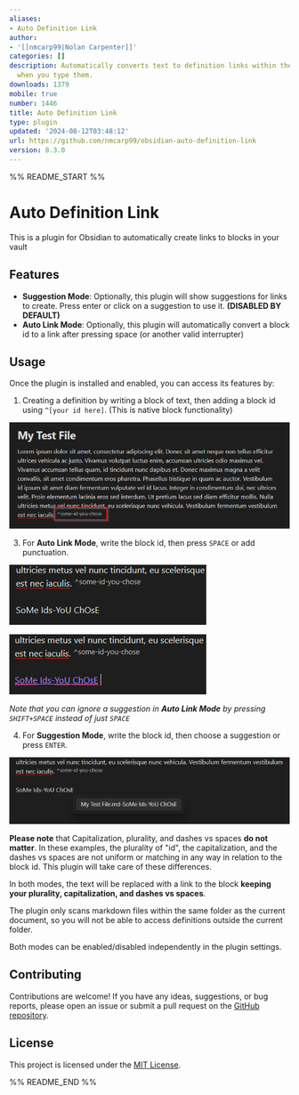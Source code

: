 ```yaml
---
aliases:
- Auto Definition Link
author:
- '[[nmcarp99|Nolan Carpenter]]'
categories: []
description: Automatically converts text to definition links within the current folder
  when you type them.
downloads: 1379
mobile: true
number: 1446
title: Auto Definition Link
type: plugin
updated: '2024-08-12T03:48:12'
url: https://github.com/nmcarp99/obsidian-auto-definition-link
version: 8.3.0
---
```


%% README_START %%

# Auto Definition Link

This is a plugin for Obsidian to automatically create links to blocks in your vault

## Features

- **Suggestion Mode**: Optionally, this plugin will show suggestions for links to create. Press enter or click on a suggestion to use it. **(DISABLED BY DEFAULT)**
- **Auto Link Mode**: Optionally, this plugin will automatically convert a block id to a link after pressing space (or another valid interrupter)

## Usage

Once the plugin is installed and enabled, you can access its features by:

1. Creating a definition by writing a block of text, then adding a block id using `^[your id here]`. (This is native block functionality)

![Define a block with an id using the carrot symbol](https://raw.githubusercontent.com/nmcarp99/obsidian-auto-definition-link/HEAD/image.png)

3. For **Auto Link Mode**, write the block id, then press `SPACE` or add punctuation.

![Auto Link Mode before](https://raw.githubusercontent.com/nmcarp99/obsidian-auto-definition-link/HEAD/image-2.png)

![Alt text](https://raw.githubusercontent.com/nmcarp99/obsidian-auto-definition-link/HEAD/image-3.png)

*Note that you can ignore a suggestion in **Auto Link Mode** by pressing `SHIFT+SPACE` instead of just `SPACE`*

4. For **Suggestion Mode**, write the block id, then choose a suggestion or press `ENTER`.

![Choosing an option in suggestion mode](https://raw.githubusercontent.com/nmcarp99/obsidian-auto-definition-link/HEAD/image-1.png)

**Please note** that Capitalization, plurality, and dashes vs spaces **do not matter**. In these examples, the plurality of "id", the capitalization, and the dashes vs spaces are not uniform or matching in any way in relation to the block id. This plugin will take care of these differences.

In both modes, the text will be replaced with a link to the block **keeping your plurality, capitalization, and dashes vs spaces**.

The plugin only scans markdown files within the same folder as the current document, so you will not be able to access definitions outside the current folder.

Both modes can be enabled/disabled independently in the plugin settings.

## Contributing

Contributions are welcome! If you have any ideas, suggestions, or bug reports, please open an issue or submit a pull request on the [GitHub repository](https://github.com/nmcarp99/Obsidian-Auto-Definition-Link).

## License

This project is licensed under the [MIT License](LICENSE).


%% README_END %%